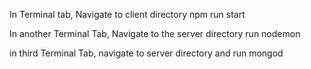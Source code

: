 In Terminal tab, Navigate to client directory
npm run start

In another Terminal Tab, Navigate to the server directory
run nodemon

in third Terminal Tab, navigate to server directory and run
mongod


